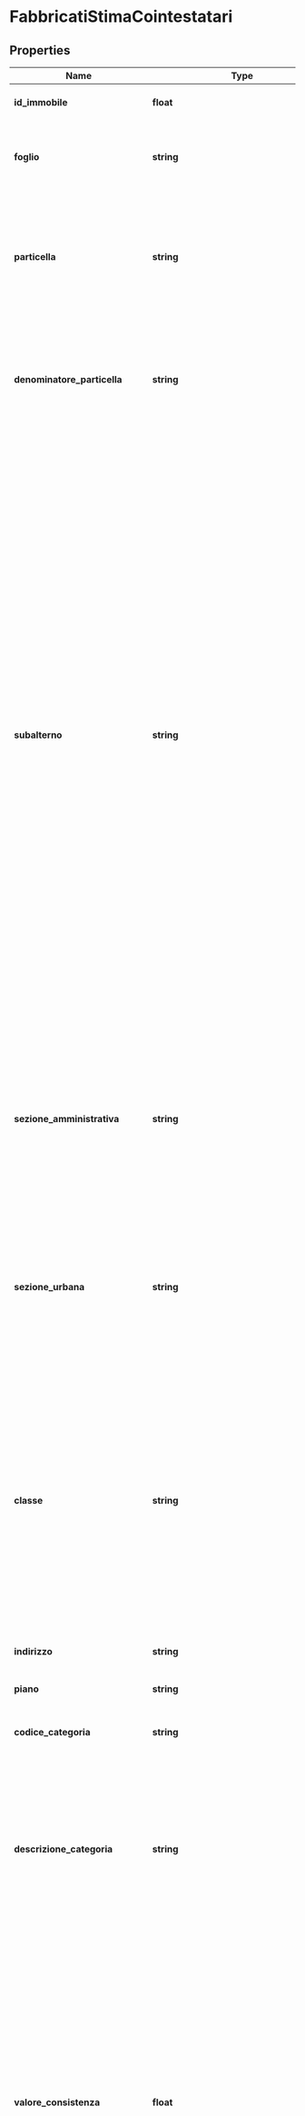 # FabbricatiStimaCointestatari

## Properties
Name | Type | Description | Notes
------------ | ------------- | ------------- | -------------
**id_immobile** | **float** | Identificativo univoco Cerved dell&#39;immobile | [optional] 
**foglio** | **string** | Porzione di territorio comunale che il catasto rappresenta nelle proprie mappe cartografiche | [optional] 
**particella** | **string** | Rappresenta all&#39;interno del foglio una porzione di terreno o il fabbricato e l&#39;eventuale area di pertinenza, e tranne rare eccezioni viene contrassegnata da un numero | [optional] 
**denominatore_particella** | **string** | Dato eventualmente presente solo per immobili che appartengono al Catasto fondiario (province di Trieste e Gorizia e porzioni di quelle di Udine e Belluno) | [optional] 
**subalterno** | **string** | Per il Catasto fabbricati, dove presente, identifica un bene immobile, compresa la singola unità immobiliare esistente su una particella. L&#39;unità immobiliare urbana è l&#39;elemento minimo inventariabile che ha autonomia reddituale e funzionale. Generalmente nell&#39;ipotesi di un intero fabbricato ciascuna unità immobiliare è identificata da un proprio subalterno. Qualora il fabbricato sia costituito da un&#39;unica unità immobiliare il subalterno potrebbe essere assente. Il dato, qualora esistente, è necessario per l&#39;univoca identificazione della singola unità immobiliare; diversamente, il sistema produrrà l&#39;elenco delle unità immobiliari urbane aventi stessa particella al fine della loro successiva selezione singola. Per il Catasto terreni, dove presente essenzialmente si riferisce ai fabbricati rurali | [optional] 
**sezione_amministrativa** | **string** | Suddivisione (presente solo in alcuni contesti territoriali e quindi in generale non richiesta) del territorio del Comune. E&#39; tecnicamente denominata anche comune catastale e viene identificata da una lettera e da una denominazione | [optional] 
**sezione_urbana** | **string** | Ulteriore suddivisione del territorio comunale che al pari della sezione amministrativa è presente solo in alcuni Comuni (e quindi in generale non è richiesta), indipendentemente dall&#39;esistenza della sezione amministrativa | [optional] 
**classe** | **string** | Parametro che identifica il grado di produttività delle unità immobiliari appartenenti alle categorie dei gruppi A, B e C. Viene indicata con &#39;U&#39; (unica) in assenza di una ripartizione in classi della categoria (ciò, in quanto, la redditività è omogenea all&#39;interno del Comune o della zona censuaria) ovvero con i numeri da &#39;1&#39;a &#39;n&#39; al crescere della redditivita | [optional] 
**indirizzo** | **string** | Indirizzo di ubicazione dell&#39;immobile | [optional] 
**piano** | **string** | Piano di ubicazione dell&#39;immobile | [optional] 
**codice_categoria** | **string** | Codice della Categoria Catastale dell&#39;immobile | [optional] 
**descrizione_categoria** | **string** | Descrizione testuale del codice categoria catastale dell&#39;immobile, che indica la tipologia delle unità immobiliari, presenti nella zona censuaria, differente per le caratteristiche intrinseche che ne determinano la destinazione ordinaria e permanente | [optional] 
**valore_consistenza** | **float** | Dimensione dell&#39;unità  immobiliare. Per le abitazioni e gli uffici (immobili della categoria A) è espressa in \&quot;vani\&quot;. Per i negozi, i magazzini, le rimesse (immobili della categoria C) è espressa in metri quadrati. Per gli immobili a destinazione collettiva (ospedali, caserme, ecc.) è espressa in metri cubi. Per gli immobili appartenenti alle categorie speciali dei gruppi D ed E non viene indicata la consistenza catastale | [optional] 
**unita_misura_consistenza** | **string** | Unità  di misura utilizzata associata al Valore Consistenza | [optional] 
**rendita** | **float** | Per le unità  immobiliari appartenenti alle categorie dei gruppi A, B e C, la rendita catastale è determinata moltiplicando la consistenza per la tariffa unitaria specifica per Comune, zona censuaria e corrispondente alla categoria e classe. Per le unità immobiliari appartenenti ai gruppi delle categorie D ed E la rendita è determinata attraverso stima diretta | [optional] 
**possessi** | [**\Swagger\Client\Model\Cointestatari[]**](Cointestatari.md) | Possessi | [optional] 
**comune** | [**\Swagger\Client\Model\DatiCatastali**](DatiCatastali.md) | Dati catastali Cerved | [optional] 
**catasto** | [**\Swagger\Client\Model\DatiCatastali**](DatiCatastali.md) | Dati catastali storici | [optional] 
**superficie_catastale** | **string** | Metri quadrati totali per Gruppo Catastale A, B, C | [optional] 
**superficie_catastale_coperta** | **string** | Metri quadrati escluse aree scoperte. Gruppo Catastale A | [optional] 
**stima_fabbricato** | [**\Swagger\Client\Model\StimaFabbricato**](StimaFabbricato.md) | Stima | [optional] 

[[Back to Model list]](../README.md#documentation-for-models) [[Back to API list]](../README.md#documentation-for-api-endpoints) [[Back to README]](../README.md)


